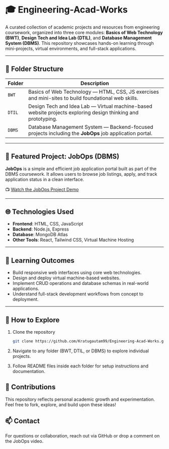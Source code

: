 # 🎓 Engineering-Acad-Works

A curated collection of academic projects and resources from engineering coursework, organized into three core modules: **Basics of Web Technology (BWT)**, **Design Tech and Idea Lab (DTIL)**, and **Database Management System (DBMS)**. This repository showcases hands-on learning through mini-projects, virtual environments, and full-stack applications.

---

## 📁 Folder Structure

| Folder | Description |
|--------|-------------|
| `BWT`  | Basics of Web Technology — HTML, CSS, JS exercises and mini-sites to build foundational web skills. |
| `DTIL` | Design Tech and Idea Lab — Virtual machine-based website projects exploring design thinking and prototyping. |
| `DBMS` | Database Management System — Backend-focused projects including the **JobOps** job application portal. |

---

## 🚀 Featured Project: JobOps (DBMS)

**JobOps** is a simple and efficient job application portal built as part of the DBMS coursework. It allows users to browse job listings, apply, and track application status in a clean interface.

📺 [Watch the JobOps Project Demo](https://youtu.be/wZ9ENq3zazA)

---

## 🌐 Technologies Used

- **Frontend**: HTML, CSS, JavaScript
- **Backend**: Node.js, Express
- **Database**: MongoDB Atlas
- **Other Tools**: React, Tailwind CSS, Virtual Machine Hosting

---

## 🧠 Learning Outcomes

- Build responsive web interfaces using core web technologies.
- Design and deploy virtual machine-based websites.
- Implement CRUD operations and database schemas in real-world applications.
- Understand full-stack development workflows from concept to deployment.

---

## 📌 How to Explore

1. Clone the repository  
   ```bash
   git clone https://github.com/Kratugautam99/Engineering-Acad-Works.git
   ```
2. Navigate to any folder (BWT, DTIL, or DBMS) to explore individual projects.

3. Follow README files inside each folder for setup instructions and documentation.

## 🙌 Contributions
This repository reflects personal academic growth and experimentation. Feel free to fork, explore, and build upon these ideas!

## 📫 Contact
For questions or collaboration, reach out via GitHub or drop a comment on the JobOps video.

